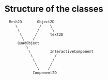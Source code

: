 # Structure of the classes


                
      Mesh2D       Object2D
         \          /    \
          \        /      \
           \      /      text2D
            \    /
          QuadObject
              \      
               \         InteractiveComponent
                \          /     
                 \        /
                  \      /
                   \    /
                 Component2D
